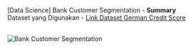[Data Science] Bank Customer Segmentation - **Summary**<br>
Dataset yang Digunakan - <a href="https://www.kaggle.com/code/paulinan/bank-customer-segmentation/input">Link Dataset German Credit Score</a><br><br>

![Bank Customer Segmentation](https://github.com/raihankemmy/Data_Science_Project/assets/60603057/d732ad84-0144-4c98-929d-3795dcb70754)

